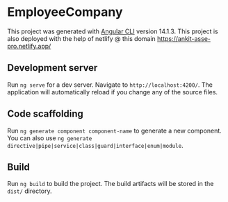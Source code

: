 # EmployeeCompany

This project was generated with [Angular CLI](https://github.com/angular/angular-cli) version 14.1.3.
This project is also deployed with the help of netlify @ this domain https://ankit-asse-pro.netlify.app/

## Development server

Run `ng serve` for a dev server. Navigate to `http://localhost:4200/`. The application will automatically reload if you change any of the source files.

## Code scaffolding

Run `ng generate component component-name` to generate a new component. You can also use `ng generate directive|pipe|service|class|guard|interface|enum|module`.

## Build

Run `ng build` to build the project. The build artifacts will be stored in the `dist/` directory.

